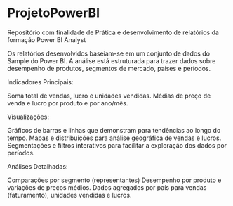 # ProjetoPowerBI
Repositório com finalidade de Prática e desenvolvimento de relatórios da formação Power BI Analyst

Os relatórios desenvolvidos baseiam-se em um conjunto de dados do Sample do Power BI. A análise está estruturada para trazer dados sobre desempenho de produtos, segmentos de mercado, países e períodos.

Indicadores Principais:

Soma total de vendas, lucro e unidades vendidas.
Médias de preço de venda e lucro por produto e por ano/mês.

Visualizações:

Gráficos de barras e linhas que demonstram para tendências ao longo do tempo.
Mapas e distribuições para análise geográfica de vendas e lucros.
Segmentações e filtros interativos para facilitar a exploração dos dados por períodos.

Análises Detalhadas:

Comparações por segmento (representantes)
Desempenho por produto e variações de preços médios.
Dados agregados por país para vendas (faturamento), unidades vendidas e lucros.

